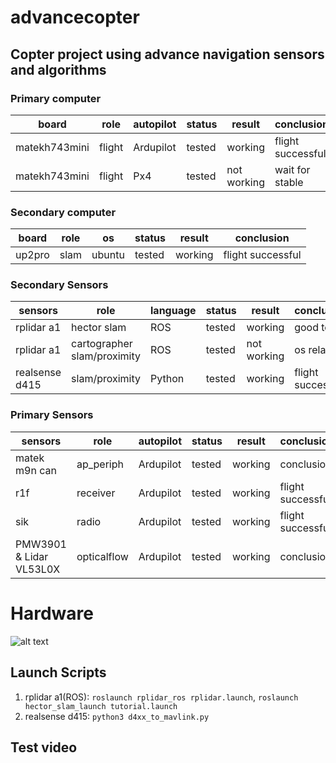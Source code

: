# advancecopter


## Copter project using advance navigation sensors and algorithms 

### Primary computer

board | role | autopilot | status | result | conclusion
-----|----------|----------|----------------|----------------------|-----------------------
matekh743mini | flight  |Ardupilot | tested | working | flight successful
matekh743mini | flight  | Px4 | tested | not working | wait for stable


### Secondary computer

board | role | os | status | result | conclusion
-----|----------|----------|----------------|----------------------|-----------------------
up2pro | slam  |ubuntu | tested | working | flight successful


### Secondary Sensors

sensors | role | language | status | result | conclusion
-----|----------|----------|----------------|----------------------|-----------------------
rplidar a1 | hector slam | ROS | tested | working | good to go
rplidar a1 | cartographer slam/proximity | ROS | tested | not working | os related
realsense d415 | slam/proximity | Python | tested | working | flight successful

### Primary Sensors

sensors | role | autopilot | status | result | conclusion
-----|----------|----------|----------------|----------------------|-----------------------
matek m9n can | ap_periph  |Ardupilot | tested | working | conclusion
r1f | receiver | Ardupilot | tested | working | flight successful
sik | radio | Ardupilot | tested | working | flight successful
PMW3901 & Lidar VL53L0X | opticalflow | Ardupilot | tested | working | conclusion


# Hardware

![alt text](https://github.com/pkr-7/advancecopter/blob/main/IMG_20220527_155558.jpg "Copter")


## Launch Scripts
1. rplidar a1(ROS): `roslaunch rplidar_ros rplidar.launch`, `roslaunch hector_slam_launch tutorial.launch` 
2. realsense d415: `python3 d4xx_to_mavlink.py`




## Test video
